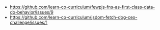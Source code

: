 * https://github.com/learn-co-curriculum/fewpjs-fns-as-first-class-data-do-behavior/issues/9
* https://github.com/learn-co-curriculum/jsdom-fetch-dog-ceo-challenge/issues/1
